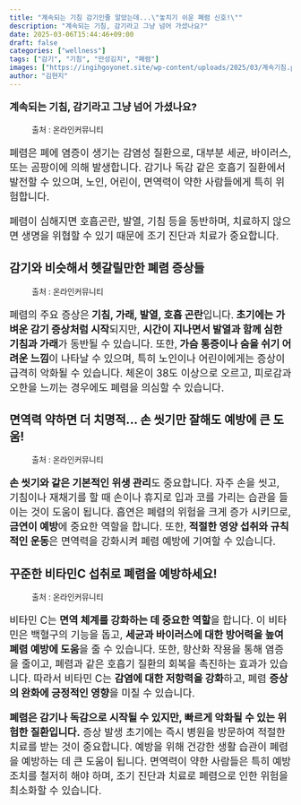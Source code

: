 ```yaml
---
title: "계속되는 기침 감기인줄 알았는데...\"놓치기 쉬운 폐렴 신호!\""
description: "계속되는 기침, 감기라고 그냥 넘어 가셨나요?"
date: 2025-03-06T15:44:46+09:00
draft: false
categories: ["wellness"]
tags: ["감기", "기침", "만성김치", "폐렴"]
images: ["https://ingihgoyonet.site/wp-content/uploads/2025/03/계속기침.png", "https://ingihgoyonet.site/wp-content/uploads/2025/03/폐렴.png", "https://ingihgoyonet.site/wp-content/uploads/2025/03/호흡기질환.png", "https://ingihgoyonet.site/wp-content/uploads/2025/03/비타민c.jpg"]
author: "김현지"
---
```


<p style="font-size:18px"><strong>계속되는 기침, 감기라고 그냥 넘어 가셨나요?</strong></p> <figure ><img src="https://ingihgoyonet.site/wp-content/uploads/2025/03/계속기침.png" alt="" style="aspect-ratio:16/9;object-fit:cover"/><figcaption >출처 : 온라인커뮤니티</figcaption></figure> <p style="font-size:18px">폐렴은 폐에 염증이 생기는 감염성 질환으로, 대부분 세균, 바이러스, 또는 곰팡이에 의해 발생합니다. 감기나 독감 같은 호흡기 질환에서 발전할 수 있으며, 노인, 어린이, 면역력이 약한 사람들에게 특히 위험합니다.</p> <p style="font-size:18px">폐렴이 심해지면 호흡곤란, 발열, 기침 등을 동반하며, 치료하지 않으면 생명을 위협할 수 있기 때문에 조기 진단과 치료가 중요합니다.</p> <h2 >감기와 비슷해서 헷갈릴만한 폐렴 증상들</h2> <figure ><img src="https://ingihgoyonet.site/wp-content/uploads/2025/03/폐렴.png" alt="" style="aspect-ratio:16/9;object-fit:cover"/><figcaption >출처 : 온라인커뮤니티</figcaption></figure> <p style="font-size:18px">폐렴의 주요 증상은<strong> 기침, 가래, 발열, 호흡 곤란</strong>입니다.<strong> 초기에는 가벼운 감기 증상처럼 시작</strong>되지만, <strong>시간이 지나면서 발열과 함께 심한 기침과 가래</strong>가 동반될 수 있습니다. 또한,<strong> 가슴 통증이나 숨을 쉬기 어려운 느낌</strong>이 나타날 수 있으며, 특히 노인이나 어린이에게는 증상이 급격히 악화될 수 있습니다. 체온이 38도 이상으로 오르고, 피로감과 오한을 느끼는 경우에도 폐렴을 의심할 수 있습니다.</p> <h2 >면역력 약하면 더 치명적... 손 씻기만 잘해도 예방에 큰 도움!</h2> <figure ><img src="https://ingihgoyonet.site/wp-content/uploads/2025/03/호흡기질환.png" alt="" style="aspect-ratio:16/9;object-fit:cover"/><figcaption >출처 : 온라인커뮤니티</figcaption></figure> <p style="font-size:18px"><strong>손 씻기와 같은 기본적인 위생 관리</strong>도 중요합니다. 자주 손을 씻고, 기침이나 재채기를 할 때 손이나 휴지로 입과 코를 가리는 습관을 들이는 것이 도움이 됩니다. 흡연은 폐렴의 위험을 크게 증가 시키므로,<strong> 금연이 예방</strong>에 중요한 역할을 합니다. 또한,<strong> 적절한 영양 섭취와 규칙적인 운동</strong>은 면역력을 강화시켜 폐렴 예방에 기여할 수 있습니다.</p> <h2 >꾸준한 비타민C 섭취로 폐렴을 예방하세요!</h2> <figure ><img src="https://ingihgoyonet.site/wp-content/uploads/2025/03/비타민c.jpg" alt="" style="aspect-ratio:16/9;object-fit:cover"/><figcaption >출처 : 온라인커뮤니티</figcaption></figure> <p style="font-size:18px">비타민 C는 <strong>면역 체계를 강화하는 데 중요한 역할</strong>을 합니다. 이 비타민은 백혈구의 기능을 돕고, <strong>세균과 바이러스에 대한 방어력을 높여 폐렴 예방에 도움</strong>을 줄 수 있습니다. 또한, 항산화 작용을 통해 염증을 줄이고, 폐렴과 같은 호흡기 질환의 회복을 촉진하는 효과가 있습니다. 따라서 비타민 C는 <strong>감염에 대한 저항력을 강화</strong>하고, 폐렴 <strong>증상의 완화에 긍정적인 영향</strong>을 미칠 수 있습니다.</p> <p style="font-size:18px"><strong>폐렴은 감기나 독감으로 시작될 수 있지만, 빠르게 악화될 수 있는 위험한 질환입니다.</strong> 증상 발생 초기에는 즉시 병원을 방문하여 적절한 치료를 받는 것이 중요합니다. 예방을 위해 건강한 생활 습관이 폐렴을 예방하는 데 큰 도움이 됩니다. 면역력이 약한 사람들은 특히 예방 조치를 철저히 해야 하며, 조기 진단과 치료로 폐렴으로 인한 위험을 최소화할 수 있습니다.</p>